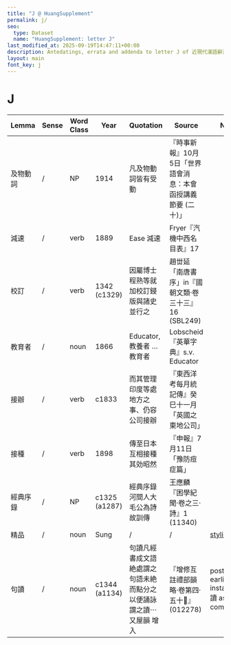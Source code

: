 ```yaml
---
title: "J @ HuangSupplement"
permalink: j/
seo:
  type: Dataset
  name: "HuangSupplement: letter J"
last_modified_at: 2025-09-19T14:47:11+00:00
description: Antedatings, errata and addenda to letter J of 近現代漢語辭源
layout: main
font_key: j
---
```

# J

<!-- Anything not in the table must be before this comment. -->

Lemma|Sense|Word Class|Year|Quotation|Source|Note|
---|---|---|---|---|---|---|
及物動詞|/|NP|1914|凡及物動詞皆有受動|『時事新報』10月5日「世界語會消息：本會函授講義節要 (二十)」||
減速|/|verb|1889|Ease 減速|Fryer『汽機中西名目表』17||
校訂|/|verb|1342 (c1329)|因屬博士程熟等就加校訂鋟版與諸史並行之|趙丗延「南唐書序」in『國朝文類·卷三十三』16 (SBL249)||
教育者|/|noun|1866|Educator, 教養者 … 教育者|Lobscheid『英華字典』s.v. Educator||
接辦|/|verb|c1833|而其管理印度等處地方之事、仍容公司接辦|『東西洋考每月統記傳』癸巳十一月「英國之東地公司」||
接種|/|verb|1898|傳至日本互相接種其効昭然|『申報』7月11日「豫防痘症篇」||
經典序錄|/|NP|c1325 (a1287)|經典序錄河間人大毛公為詩故訓傳|王應麟『困學紀聞·卷之三·詩』1 (11340)||
精品|/|noun|Sung|/|/|[stylistics](https://t18d.github.io/HuangSupplement/style/#:~:text=精品)|
句讀|/|noun|c1344 (a1134)|句讀凡經書成文語絶處謂之句語未絶而點分之以便誦詠謂之讀⋯又屋韻 增入|『增修互註禮部韻略·卷第四·五十󶤾』(012278)|postdating: earliest instance of 讀 as comma|
